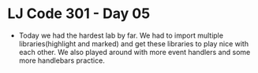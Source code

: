 # LJ Code 301 - Day 05

 - Today we had the hardest lab by far. We had to import multiple libraries(highlight and marked) and get these libraries to play nice with each other. We also played around with more event handlers and some more handlebars practice.
